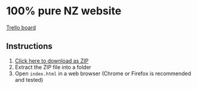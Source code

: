 # 100% pure NZ website
[Trello board](https://trello.com/invite/b/l7I2vS4a/ATTIdde28b3322eff94ac637ce974fd693deD5A0E2BB/john-allan-lambert-100-pure-nz-website-2023)

## Instructions
1. [Click here to download as ZIP](https://github.com/ASOwnerYT/pure-nz-website/archive/refs/heads/master.zip)
2. Extract the ZIP file into a folder
3. Open `index.html` in a web browser (Chrome or Firefox is recommended and tested)

